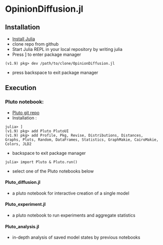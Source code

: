 # OpinionDiffusion.jl

## Installation
- [Install Julia](https://julialang.org/downloads/)
- clone repo from github
- Start Julia REPL in your local repository by writing julia
- Press ] to enter package manager
```
(v1.9) pkg> dev /path/to/clone/OpinionDiffusion.jl
```
- press backspace to exit package manager
## Execution
### Pluto notebook:
- [Pluto git repo](https://github.com/fonsp/Pluto.jl)
- Installation :
```
julia> ]
(v1.9) pkg> add Pluto PlutoUI
(v1.9) pkg> add Profile, Pkg, Revise, Distributions, Distances, Graphs, Plots, Random, DataFrames, Statistics, GraphMakie, CairoMakie, Colors, JLD2
```
- backspace to exit package manager
```
julia> import Pluto & Pluto.run()
```
- select one of the Pluto notebooks below
#### Pluto_diffusion.jl
- a pluto notebook for interactive creation of a single model

#### Pluto_experiment.jl
- a pluto notebook to run experiments and aggregate statistics

#### Pluto_analysis.jl
- in-depth analysis of saved model states by previous notebooks